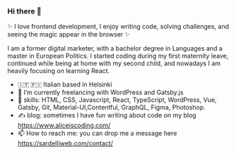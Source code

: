 ### Hi there 👋

✨ I love frontend development, I enjoy writing code, solving challenges, and seeing the magic appear in the browser ✨ 

I am a former digital marketer, with a bachelor degree in Languages and a master in European Politics.
I started coding during my first maternity leave, continued while being at home with my second child, and nowadays I am heavily focusing on learning React. 

- 🇮🇹 🇫🇮  Italian based in Helsinki
- 🔭 I’m currently freelancing with WordPress and Gatsby.js
- 🌱 skills:  HTML, CSS, Javascript, React, TypeScript, WordPress, Vue, Gatsby, Git, Material-UI,Contentful, GraphQL, Figma, Photoshop.
- ✍️ blog: sometimes I have fun writing about code on my blog https://www.aliceiscoding.com/
- 📫 How to reach me: you can drop me a message here https://sardelliweb.com/contact/

